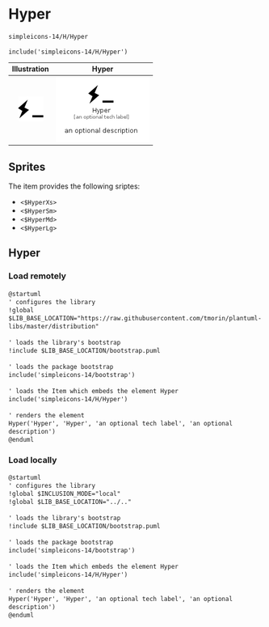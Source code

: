 # Hyper


```text
simpleicons-14/H/Hyper
```

```text
include('simpleicons-14/H/Hyper')
```



| Illustration | Hyper |
| :---: | :---: |
| ![illustration for Illustration](../../simpleicons-14/H/Hyper.png) | ![illustration for Hyper](../../simpleicons-14/H/Hyper.Local.png) |



## Sprites
The item provides the following sriptes:

- `<$HyperXs>`
- `<$HyperSm>`
- `<$HyperMd>`
- `<$HyperLg>`





## Hyper

### Load remotely
```plantuml
@startuml
' configures the library
!global $LIB_BASE_LOCATION="https://raw.githubusercontent.com/tmorin/plantuml-libs/master/distribution"

' loads the library's bootstrap
!include $LIB_BASE_LOCATION/bootstrap.puml

' loads the package bootstrap
include('simpleicons-14/bootstrap')

' loads the Item which embeds the element Hyper
include('simpleicons-14/H/Hyper')

' renders the element
Hyper('Hyper', 'Hyper', 'an optional tech label', 'an optional description')
@enduml
```

### Load locally
```plantuml
@startuml
' configures the library
!global $INCLUSION_MODE="local"
!global $LIB_BASE_LOCATION="../.."

' loads the library's bootstrap
!include $LIB_BASE_LOCATION/bootstrap.puml

' loads the package bootstrap
include('simpleicons-14/bootstrap')

' loads the Item which embeds the element Hyper
include('simpleicons-14/H/Hyper')

' renders the element
Hyper('Hyper', 'Hyper', 'an optional tech label', 'an optional description')
@enduml
```

